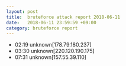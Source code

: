 ```yaml
---
layout: post
title:  bruteforce attack report 2018-06-11
date:   2018-06-11 23:59:59 +09:00
category: bruteforce report
---
```


* 02:19 unknown[178.79.180.237]
* 03:30 unknown[220.120.190.175]
* 07:31 unknown[157.55.39.110]
